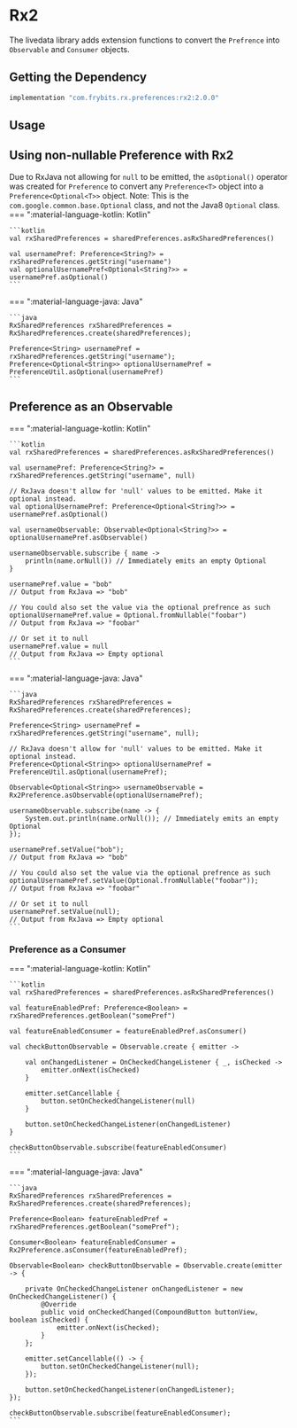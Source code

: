 # Rx2

The livedata library adds extension functions to convert the `Prefrence` into `Observable` and `Consumer` objects.

## Getting the Dependency
```groovy
implementation "com.frybits.rx.preferences:rx2:2.0.0"
```

## Usage

## Using non-nullable Preference with Rx2
Due to RxJava not allowing for `null` to be emitted, the `asOptional()` operator was created for `Preference` to convert any `Preference<T>` object into a `Preference<Optional<T>>` object. Note: This is the `com.google.common.base.Optional` class, and not the Java8 `Optional` class.
=== ":material-language-kotlin: Kotlin"

    ```kotlin
    val rxSharedPreferences = sharedPreferences.asRxSharedPreferences()

    val usernamePref: Preference<String?> = rxSharedPreferences.getString("username")
    val optionalUsernamePref<Optional<String?>> = usernamePref.asOptional()
    ```
    
=== ":material-language-java: Java"

    ```java
    RxSharedPreferences rxSharedPreferences = RxSharedPreferences.create(sharedPreferences);

    Preference<String> usernamePref = rxSharedPreferences.getString("username");
    Preference<Optional<String>> optionalUsernamePref = PreferenceUtil.asOptional(usernamePref)
    ```

## Preference as an Observable
=== ":material-language-kotlin: Kotlin"

    ```kotlin
    val rxSharedPreferences = sharedPreferences.asRxSharedPreferences()

    val usernamePref: Preference<String?> = rxSharedPreferences.getString("username", null)

    // RxJava doesn't allow for 'null' values to be emitted. Make it optional instead.
    val optionalUsernamePref: Preference<Optional<String?>> = usernamePref.asOptional()

    val usernameObservable: Observable<Optional<String?>> = optionalUsernamePref.asObservable()

    usernameObservable.subscribe { name ->
        println(name.orNull()) // Immediately emits an empty Optional
    }

    usernamePref.value = "bob"
    // Output from RxJava => "bob"

    // You could also set the value via the optional prefrence as such
    optionalUsernamePref.value = Optional.fromNullable("foobar")
    // Output from RxJava => "foobar"

    // Or set it to null
    usernamePref.value = null
    // Output from RxJava => Empty optional
    ```
    
=== ":material-language-java: Java"

    ```java
    RxSharedPreferences rxSharedPreferences = RxSharedPreferences.create(sharedPreferences);

    Preference<String> usernamePref = rxSharedPreferences.getString("username", null);

    // RxJava doesn't allow for 'null' values to be emitted. Make it optional instead.
    Preference<Optional<String>> optionalUsernamePref = PreferenceUtil.asOptional(usernamePref);

    Observable<Optional<String>> usernameObservable = Rx2Preference.asObservable(optionalUsernamePref);

    usernameObservable.subscribe(name -> {
        System.out.println(name.orNull()); // Immediately emits an empty Optional
    });

    usernamePref.setValue("bob");
    // Output from RxJava => "bob"

    // You could also set the value via the optional prefrence as such
    optionalUsernamePref.setValue(Optional.fromNullable("foobar"));
    // Output from RxJava => "foobar"

    // Or set it to null
    usernamePref.setValue(null);
    // Output from RxJava => Empty optional
    ```

### Preference as a Consumer
=== ":material-language-kotlin: Kotlin"

    ```kotlin
    val rxSharedPreferences = sharedPreferences.asRxSharedPreferences()

    val featureEnabledPref: Preference<Boolean> = rxSharedPreferences.getBoolean("somePref")

    val featureEnabledConsumer = featureEnabledPref.asConsumer()

    val checkButtonObservable = Observable.create { emitter ->

        val onChangedListener = OnCheckedChangeListener { _, isChecked ->
            emitter.onNext(isChecked)
        }

        emitter.setCancellable {
            button.setOnCheckedChangeListener(null)
        }

        button.setOnCheckedChangeListener(onChangedListener)
    }

    checkButtonObservable.subscribe(featureEnabledConsumer)
    ```
    
=== ":material-language-java: Java"

    ```java
    RxSharedPreferences rxSharedPreferences = RxSharedPreferences.create(sharedPreferences);

    Preference<Boolean> featureEnabledPref = rxSharedPreferences.getBoolean("somePref");

    Consumer<Boolean> featureEnabledConsumer = Rx2Preference.asConsumer(featureEnabledPref);

    Observable<Boolean> checkButtonObservable = Observable.create(emitter -> {

        private OnCheckedChangeListener onChangedListener = new OnCheckedChangeListener() {
            @Override
            public void onCheckedChanged(CompoundButton buttonView, boolean isChecked) {
                emitter.onNext(isChecked);
            }
        };

        emitter.setCancellable(() -> {
            button.setOnCheckedChangeListener(null);
        });

        button.setOnCheckedChangeListener(onChangedListener);
    });

    checkButtonObservable.subscribe(featureEnabledConsumer);
    ```
